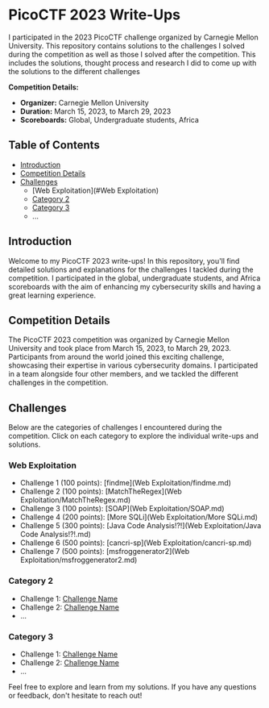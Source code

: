 # PicoCTF 2023 Write-Ups

I participated in the 2023 PicoCTF challenge organized by Carnegie Mellon University. This repository contains solutions to the challenges I solved during the competition as well as those I solved after the competition. This includes the solutions, thought process and research I did to come up with the solutions to the different challenges

**Competition Details:**
- **Organizer:** Carnegie Mellon University
- **Duration:** March 15, 2023, to March 29, 2023
- **Scoreboards:** Global, Undergraduate students, Africa

## Table of Contents

- [Introduction](#introduction)
- [Competition Details](#competition-details)
- [Challenges](#challenges)
  - [Web Exploitation](#Web Exploitation)
  - [Category 2](#category-2)
  - [Category 3](#category-3)
  - ...

## Introduction

Welcome to my PicoCTF 2023 write-ups! In this repository, you'll find detailed solutions and explanations for the challenges I tackled during the competition. I participated in the global, undergraduate students, and Africa scoreboards with the aim of  enhancing my cybersecurity skills and having a great learning experience.

## Competition Details

The PicoCTF 2023 competition was organized by Carnegie Mellon University and took place from March 15, 2023, to March 29, 2023. Participants from around the world joined this exciting challenge, showcasing their expertise in various cybersecurity domains. I participated in a team alongside four other members, and we tackled the different challenges in the competition.

## Challenges

Below are the categories of challenges I encountered during the competition. Click on each category to explore the individual write-ups and solutions.

### Web Exploitation

- Challenge 1 (100 points): [findme](Web Exploitation/findme.md)
- Challenge 2 (100 points): [MatchTheRegex](Web Exploitation/MatchTheRegex.md)
- Challenge 3 (100 points): [SOAP](Web Exploitation/SOAP.md)
- Challenge 4 (200 points): [More SQLi](Web Exploitation/More SQLi.md)
- Challenge 5 (300 points): [Java Code Analysis!?!](Web Exploitation/Java Code Analysis!?!.md)
- Challenge 6 (500 points): [cancri-sp](Web Exploitation/cancri-sp.md)
- Challenge 7 (500 points): [msfroggenerator2](Web Exploitation/msfroggenerator2.md)

### Category 2

- Challenge 1: [Challenge Name](category2/challenge1.md)
- Challenge 2: [Challenge Name](category2/challenge2.md)
- ...

### Category 3

- Challenge 1: [Challenge Name](category3/challenge1.md)
- Challenge 2: [Challenge Name](category3/challenge2.md)
- ...

<!-- Repeat the above pattern for each challenge category -->

Feel free to explore and learn from my solutions. If you have any questions or feedback, don't hesitate to reach out!
